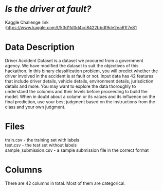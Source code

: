 *Is the driver at fault?*
========================

Kaggle Challenge link :https://www.kaggle.com/t/53d1fd0d4cc8422bbdf9de2ea61f7e81


Data Description
================
Driver Accident Dataset is a dataset we procured from a government agency. We have modified the dataset to suit the objectives of this hackathon. In this binary classification problem, you will predict whether the driver involved in the accident is at fault or not. Input data has 42 features that include driver details, vehicle details, environment details, jurisdiction details and more. You may want to explore the data thoroughly to understand the columns and their levels before proceeding to build the model. When in doubt about a column or its values and its influence on the final prediction, use your best judgment based on the instructions from the class and your own judgment.

Files
=====
train.csv - the training set with labels \
test.csv - the test set without labels \
sample_submission.csv - a sample submission file in the correct format

Columns
=======
There are 42 columns in total. Most of them are categorical.
